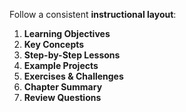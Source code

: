 Follow a consistent **instructional layout**:

1. **Learning Objectives**
2. **Key Concepts**
3. **Step-by-Step Lessons**
4. **Example Projects**
5. **Exercises & Challenges**
6. **Chapter Summary**
7. **Review Questions**